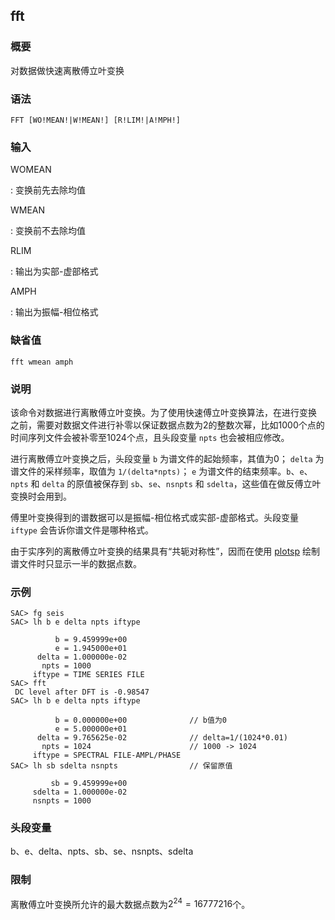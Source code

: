 ## fft 

### 概要

对数据做快速离散傅立叶变换

### 语法

``` {.bash}
FFT [WO!MEAN!|W!MEAN!] [R!LIM!|A!MPH!]
```

### 输入

WOMEAN

:   变换前先去除均值

WMEAN

:   变换前不去除均值

RLIM

:   输出为实部-虚部格式

AMPH

:   输出为振幅-相位格式

### 缺省值

``` {.bash}
fft wmean amph
```

### 说明

该命令对数据进行离散傅立叶变换。为了使用快速傅立叶变换算法，在进行变换
之前，需要对数据文件进行补零以保证数据点数为2的整数次幂，比如1000个点的
时间序列文件会被补零至1024个点，且头段变量 `npts` 也会被相应修改。

进行离散傅立叶变换之后，头段变量 `b` 为谱文件的起始频率，其值为0；
`delta` 为谱文件的采样频率，取值为 `1/(delta*npts)`； `e`
为谱文件的结束频率。`b`、`e`、`npts` 和 `delta` 的原值被保存到
`sb`、`se`、`nsnpts` 和 `sdelta`，这些值在做反傅立叶变换时会用到。

傅里叶变换得到的谱数据可以是振幅-相位格式或实部-虚部格式。头段变量
`iftype` 会告诉你谱文件是哪种格式。

由于实序列的离散傅立叶变换的结果具有“共轭对称性”，因而在使用
[plotsp](/commands/plotsp.md) 绘制谱文件时只显示一半的数据点数。

### 示例

``` {.bash}
SAC> fg seis
SAC> lh b e delta npts iftype

          b = 9.459999e+00
          e = 1.945000e+01
      delta = 1.000000e-02
       npts = 1000
     iftype = TIME SERIES FILE
SAC> fft
 DC level after DFT is -0.98547
SAC> lh b e delta npts iftype

          b = 0.000000e+00              // b值为0
          e = 5.000000e+01
      delta = 9.765625e-02              // delta=1/(1024*0.01)
       npts = 1024                      // 1000 -> 1024
     iftype = SPECTRAL FILE-AMPL/PHASE
SAC> lh sb sdelta nsnpts                // 保留原值

         sb = 9.459999e+00
     sdelta = 1.000000e-02
     nsnpts = 1000
```

### 头段变量

b、e、delta、npts、sb、se、nsnpts、sdelta

### 限制

离散傅立叶变换所允许的最大数据点数为$2^{24}=16777216$个。
